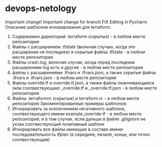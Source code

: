 # devops-netology
Important change!
Important change for branch FIX
Editing in Pycharm
Описание шаблонов игнорирования для terraform:
1. Содержимое директорий .terraform (скрытых) - в любом месте репозитория
2. Файлы с расширением .tfstate (включая случаю, когда это расширение не последнее) и скрытые файлы .tfstate - в любом месте репозитория
3. Файлы crash.log, включая случаи, когда перед последним расширением log есть и другие - в любом месте репозитория
4. файлы с расширениями .tfvars и .tfvars.json, а также скрытые файлы .tfvars и .tfvars.json - в любом месте репозитория
5. Файлы override.tf и override.tf.json, а также файлы оканчивающиеся (или соотвествующие) _override.tf и _override.tf.json - в любом месте репозитория
6. Файлы .terraformrc (скрытые) и terraform.rc - в любом месте репозитория
Закоментированные примеры шаблонов:
1. Игнорировать за исключением негативного шаблона, соотвествующего имени example_override.tf - в любом месте репозитория, и в том случае, если дальше в файле .gitignorе не укзан соотвествующий позитивный шаблон
2. Игнорировать все файлы имеющие в составе имени последовательность tfplan (в середине, начале, конце, или точно соотвествующие)
